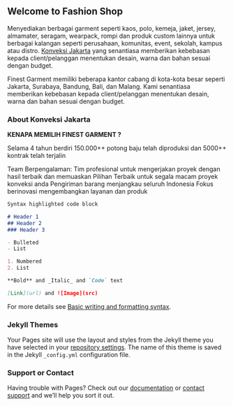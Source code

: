 ## Welcome to Fashion Shop

Menyediakan berbagai garment seperti kaos, polo, kemeja, jaket, jersey, almamater, seragam, wearpack, rompi dan produk custom lainnya untuk berbagai kalangan seperti perusahaan, komunitas, event, sekolah, kampus atau distro. [Konveksi Jakarta](https://finestgarment.com/) yang senantiasa memberikan kebebasan kepada client/pelanggan menentukan desain, warna dan bahan sesuai dengan budget.

Finest Garment memiliki beberapa kantor cabang di kota-kota besar seperti Jakarta, Surabaya, Bandung, Bali, dan Malang. Kami senantiasa memberikan kebebasan kepada client/pelanggan menentukan desain, warna dan bahan sesuai dengan budget.

### About Konveksi Jakarta

**KENAPA MEMILIH FINEST GARMENT ?**

Selama 4 tahun berdiri 150.000++ potong baju telah diproduksi dan 5000++ kontrak telah terjalin

Team Berpengalaman: Tim profesional untuk mengerjakan proyek dengan hasil terbaik dan memuaskan
Pilihan Terbaik untuk segala macam proyek konveksi anda
Pengiriman barang menjangkau seluruh Indonesia
Fokus berinovasi mengembangkan layanan dan produk

```markdown
Syntax highlighted code block

# Header 1
## Header 2
### Header 3

- Bulleted
- List

1. Numbered
2. List

**Bold** and _Italic_ and `Code` text

[Link](url) and ![Image](src)
```

For more details see [Basic writing and formatting syntax](https://docs.github.com/en/github/writing-on-github/getting-started-with-writing-and-formatting-on-github/basic-writing-and-formatting-syntax).

### Jekyll Themes

Your Pages site will use the layout and styles from the Jekyll theme you have selected in your [repository settings](https://github.com/istiqomahnurul841/Fashion-Shop/settings/pages). The name of this theme is saved in the Jekyll `_config.yml` configuration file.

### Support or Contact

Having trouble with Pages? Check out our [documentation](https://docs.github.com/categories/github-pages-basics/) or [contact support](https://support.github.com/contact) and we’ll help you sort it out.

